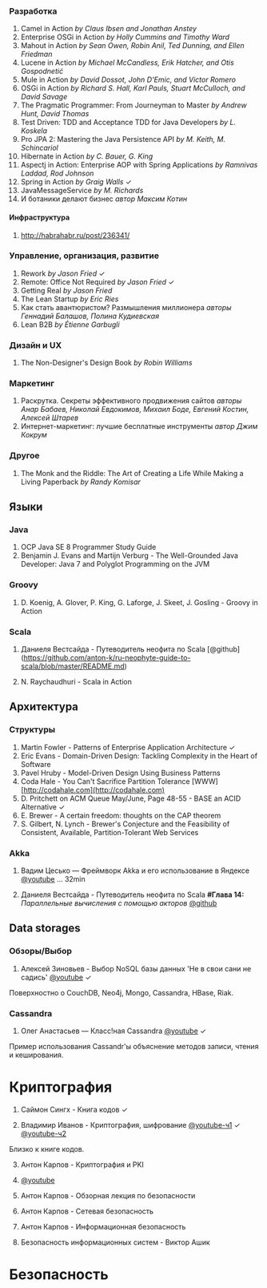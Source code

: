 ### Разработка ###
1. Camel in Action _by Claus Ibsen and Jonathan Anstey_
2. Enterprise OSGi in Action _by Holly Cummins and Timothy Ward_
3. Mahout in Action _by Sean Owen, Robin Anil, Ted Dunning, and Ellen Friedman_
4. Lucene in Action _by Michael McCandless, Erik Hatcher, and Otis Gospodnetić_
5. Mule in Action _by David Dossot, John D'Emic, and Victor Romero_
6. OSGi in Action _by Richard S. Hall, Karl Pauls, Stuart McCulloch, and David Savage_
7. The Pragmatic Programmer: From Journeyman to Master _by Andrew Hunt, David Thomas_
10. Test Driven: TDD and Acceptance TDD for Java Developers _by L. Koskela_
11. Pro JPA 2: Mastering the Java Persistence API _by M. Keith, M. Schincariol_
12. Hibernate in Action _by C. Bauer, G. King_
13. Aspectj in Action: Enterprise AOP with Spring Applications _by Ramnivas Laddad, Rod Johnson_
14. Spring in Action _by Graig Walls_ ✓
15. JavaMessageService _by M. Richards_
18. И ботаники делают бизнес _автор Максим Котин_

#### Инфраструктура ####
1. http://habrahabr.ru/post/236341/

### Управление, организация, развитие ###
1. Rework _by Jason Fried_ ✓
2. Remote: Office Not Required _by Jason Fried_ ✓
3. Getting Real _by Jason Fried_
4. The Lean Startup _by Eric Ries_
5. Как стать авантюристом? Размышления миллионера _авторы Геннадий Балашов, Полина Кудиевская_
6. Lean B2B _by Étienne Garbugli_

### Дизайн и UX ###
1. The Non-Designer's Design Book _by Robin Williams_
 
### Маркетинг ###
1. Раскрутка. Секреты эффективного продвижения сайтов _авторы Анар Бабаев, Николай Евдокимов, Михаил Боде, Евгений Костин, Алексей Штарев_ 
2. Интернет-маркетинг: лучшие бесплатные инструменты _автор Джим Кокрум_

### Другое ###
1. The Monk and the Riddle: The Art of Creating a Life While Making a Living Paperback _by Randy Komisar_ 

Языки
-------

### Java 

1. OCP Java SE 8 Programmer Study Guide
2. Benjamin J. Evans and Martijn Verburg - The Well-Grounded Java Developer: Java 7 and Polyglot Programming on the JVM 

### Groovy

1. D. Koenig, A. Glover, P. King, G. Laforge, J. Skeet, J. Gosling - Groovy in Action

### Scala 

1. Даниеля Вестсайда - Путеводитель неофита по Scala [@github] (https://github.com/anton-k/ru-neophyte-guide-to-scala/blob/master/README.md)

2. N. Raychaudhuri - Scala in Action


Архитектура
-----------

### Структуры

1. Martin Fowler - Patterns of Enterprise Application Architecture ✓
2. Eric Evans - Domain-Driven Design: Tackling Complexity in the Heart of Software
3. Pavel Hruby - Model-Driven Design Using Business Patterns
4. Coda Hale - You Can't Sacrifice Partition Tolerance [WWW] [http://codahale.com](http://codahale.com)
5. D. Pritchett on ACM Queue May/June, Page 48-55 - BASE an ACID Alternative ✓
6. E. Brewer - A certain freedom: thoughts on the CAP theorem
7. S. Gilbert, N. Lynch - Brewer's Conjecture and the Feasibility of Consistent, Available, Partition-Tolerant Web Services

### Akka

1. Вадим Цесько — Фреймворк Akka и его использование в Яндексе [@youtube](https://www.youtube.com/watch?v=Cc2QtbjUX60) ... 32min

2. Даниеля Вестсайда - Путеводитель неофита по Scala **#Глава 14:** *Параллельные вычисления с помощью акторов* [@github](https://github.com/anton-k/ru-neophyte-guide-to-scala/blob/master/src/p14-actors.md)


Data storages 
-------------

### Обзоры/Выбор

1. Алексей Зиновьев - Выбор NoSQL базы данных 'Не в свои сани не садись' [@youtube](https://www.youtube.com/watch?v=-SgDfkqeWRs) ✓

Поверхностно о CouchDB, Neo4j, Mongo, Cassandra, HBase, Riak.

### Cassandra

1. Олег Анастасьев — Класс!ная Cassandra [@youtube](https://www.youtube.com/watch?v=k2efjgRxMp8) ✓

Пример использования Cassandr'ы объяснение методов записи, чтения и кеширования.

Криптография
============

1. Саймон Сингх - Книга кодов ✓

2. Владимир Иванов - Криптография, шифрование [@youtube-ч1](https://www.youtube.com/watch?v=mE_s-R5wvpw) ✓ [@youtube-ч2](https://www.youtube.com/watch?v=M_Ohbwoxf-E)

Близко к книге кодов.

3. Антон Карпов - Криптография и PKI 

4. [@youtube](https://www.youtube.com/watch?v=vtQT-Dx1_qs)

5. Антон Карпов - Обзорная лекция по безопасности
6. Антон Карпов - Сетевая безопасность
7. Антон Карпов - Информационная безопасность
8. Безопасность информационных систем - Виктор Ашик

Безопасность
============


